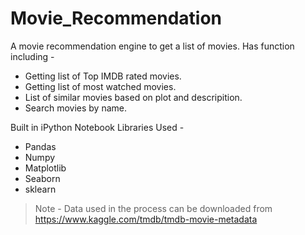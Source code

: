 # Movie_Recommendation
A movie recommendation engine to get a list of movies.
Has function including - 
 * Getting list of Top IMDB rated movies.
 * Getting list of most watched movies.
 * List of similar movies based on plot and descripition.
 * Search movies by name.

Built in iPython Notebook
Libraries Used - 
* Pandas
* Numpy
* Matplotlib
* Seaborn
* sklearn

> Note - Data used in the process can be downloaded from https://www.kaggle.com/tmdb/tmdb-movie-metadata
